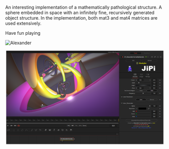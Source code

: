 <!-- +++ DO NOT REMOVE THIS COMMENT +++ DO NOT ADD OR EDIT ANY TEXT BEFORE THIS LINE +++ IT WOULD BE A REALLY BAD IDEA +++ -->

An interesting implementation of a mathematically pathological structure. A sphere embedded in space with an infinitely fine, recursively generated object structure.
In the implementation, both mat3 and mat4 matrices are used extensively.

Have fun playing

![Alexander](https://user-images.githubusercontent.com/78935215/140505472-a94508a6-5299-4090-98d0-d28151fcde3b.gif)


[![SpiraledLayers](AlexanderHornedSphereZoom.png)](AlexanderHornedSphereZoom.fuse)

<!-- +++ DO NOT REMOVE THIS COMMENT +++ DO NOT EDIT ANY TEXT THAT COMES AFTER THIS LINE +++ TRUST ME: JUST DON'T DO IT +++ -->
